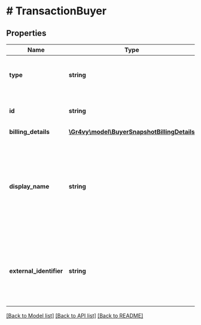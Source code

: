 # # TransactionBuyer

## Properties

Name | Type | Description | Notes
------------ | ------------- | ------------- | -------------
**type** | **string** | The type of this resource. Is always &#x60;buyer&#x60;. | [optional]
**id** | **string** | The unique Gr4vy ID for this buyer. | [optional]
**billing_details** | [**\Gr4vy\model\BuyerSnapshotBillingDetails**](BuyerSnapshotBillingDetails.md) |  | [optional]
**display_name** | **string** | A unique name for this buyer which is used in the Gr4vy admin panel to give a buyer a human readable name. | [optional]
**external_identifier** | **string** | An external identifier that can be used to match the buyer against your own records. | [optional]

[[Back to Model list]](../../README.md#models) [[Back to API list]](../../README.md#endpoints) [[Back to README]](../../README.md)
